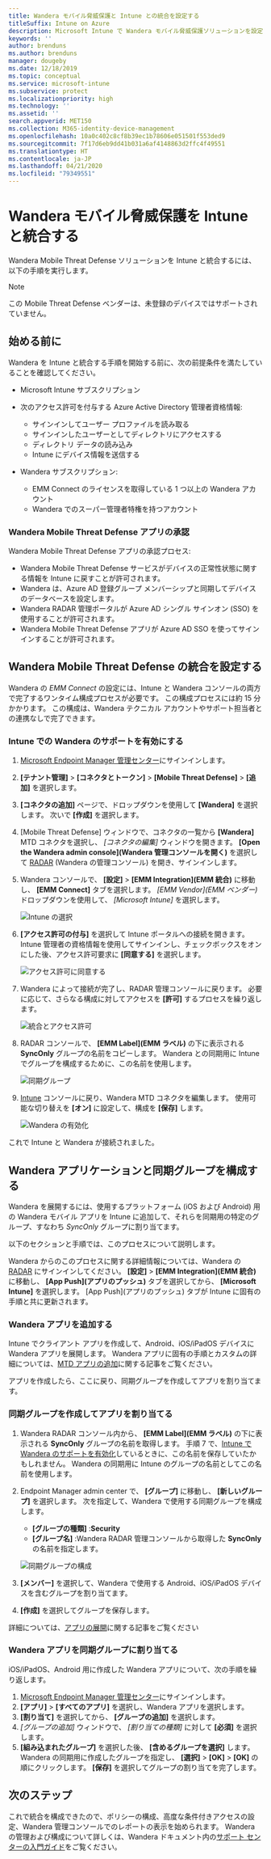 ```yaml
---
title: Wandera モバイル脅威保護と Intune との統合を設定する
titleSuffix: Intune on Azure
description: Microsoft Intune で Wandera モバイル脅威保護ソリューションを設定し、モバイル デバイスから会社のリソースへのアクセスを制御する方法。
keywords: ''
author: brenduns
ms.author: brenduns
manager: dougeby
ms.date: 12/18/2019
ms.topic: conceptual
ms.service: microsoft-intune
ms.subservice: protect
ms.localizationpriority: high
ms.technology: ''
ms.assetid: ''
search.appverid: MET150
ms.collection: M365-identity-device-management
ms.openlocfilehash: 10a0c402c8cf8b39ec1b78606e051501f553ded9
ms.sourcegitcommit: 7f17d6eb9dd41b031a6af4148863d2ffc4f49551
ms.translationtype: HT
ms.contentlocale: ja-JP
ms.lasthandoff: 04/21/2020
ms.locfileid: "79349551"
---
```

# <a name="integrate-wandera-mobile-threat-protection-with-intune"></a>Wandera モバイル脅威保護を Intune と統合する  

Wandera Mobile Threat Defense ソリューションを Intune と統合するには、以下の手順を実行します。  

> [!NOTE]
> この Mobile Threat Defense ベンダーは、未登録のデバイスではサポートされていません。

## <a name="before-you-begin"></a>始める前に  

Wandera を Intune と統合する手順を開始する前に、次の前提条件を満たしていることを確認してください。
- Microsoft Intune サブスクリプション  
- 次のアクセス許可を付与する Azure Active Directory 管理者資格情報:  
  - サインインしてユーザー プロファイルを読み取る  
  - サインインしたユーザーとしてディレクトリにアクセスする  
  - ディレクトリ データの読み込み  
  - Intune にデバイス情報を送信する  

- Wandera サブスクリプション:
  - EMM Connect のライセンスを取得している 1 つ以上の Wandera アカウント  
  - Wandera でのスーパー管理者特権を持つアカウント  
 
### <a name="wandera-mobile-threat-defense-app-authorization"></a>Wandera Mobile Threat Defense アプリの承認  

Wandera Mobile Threat Defense アプリの承認プロセス:  
- Wandera Mobile Threat Defense サービスがデバイスの正常性状態に関する情報を Intune に戻すことが許可されます。  
- Wandera は、Azure AD 登録グループ メンバーシップと同期してデバイスのデータベースを設定します。  
- Wandera RADAR 管理ポータルが Azure AD シングル サインオン (SSO) を使用することが許可されます。  
- Wandera Mobile Threat Defense アプリが Azure AD SSO を使ってサインインすることが許可されます。  


## <a name="set-up-wandera-mobile-threat-defense-integration"></a>Wandera Mobile Threat Defense の統合を設定する  
Wandera の *EMM Connect* の設定には、Intune と Wandera コンソールの両方で完了するワンタイム構成プロセスが必要です。 この構成プロセスには約 15 分かかります。 この構成は、Wandera テクニカル アカウントやサポート担当者との連携なしで完了できます。  

### <a name="enable-support-for-wandera-in-intune"></a>Intune での Wandera のサポートを有効にする

1. [Microsoft Endpoint Manager 管理センター](https://go.microsoft.com/fwlink/?linkid=2109431)にサインインします。
2. **[テナント管理]**  >  **[コネクタとトークン]**  >  **[Mobile Threat Defense]**  >  **[追加]** を選択します。
3. **[コネクタの追加]** ページで、ドロップダウンを使用して **[Wandera]** を選択します。 次いで **[作成]** を選択します。  
4. [Mobile Threat Defense] ウィンドウで、コネクタの一覧から **[Wandera]** MTD コネクタを選択し、 *[コネクタの編集]* ウィンドウを開きます。 **[Open the Wandera admin console]\(Wandera 管理コンソールを開く\)** を選択して [RADAR](https://radar.wandera.com/login) (Wandera の管理コンソール) を開き、サインインします。 
5. Wandera コンソールで、 **[設定]**  >  **[EMM Integration]\(EMM 統合\)** に移動し、 **[EMM Connect]** タブを選択します。 *[EMM Vendor]\(EMM ベンダー\)* ドロップダウンを使用して、 *[Microsoft Intune]* を選択します。

   ![Intune の選択](./media/wandera-mtd-connector-integration/set-up-intune-in-radar.png)

6. **[アクセス許可の付与]** を選択して Intune ポータルへの接続を開きます。 Intune 管理者の資格情報を使用してサインインし、チェックボックスをオンにした後、アクセス許可要求に **[同意する]** を選択します。  

   ![アクセス許可に同意する](./media/wandera-mtd-connector-integration/permissions.png) 

7. Wandera によって接続が完了し、RADAR 管理コンソールに戻ります。 必要に応じて、さらなる構成に対してアクセスを **[許可]** するプロセスを繰り返します。  

   ![統合とアクセス許可](./media/wandera-mtd-connector-integration/integrations-and-permissions.png) 

8. RADAR コンソールで、 **[EMM Label]\(EMM ラベル\)** の下に表示される **SyncOnly** グループの名前をコピーします。 Wandera との同期用に Intune でグループを構成するために、この名前を使用します。

   ![同期グループ](./media/wandera-mtd-connector-integration/sync-group-name.png) 

9. [Intune](https://go.microsoft.com/fwlink/?linkid=2090973) コンソールに戻り、Wandera MTD コネクタを編集します。 使用可能な切り替えを **[オン]** に設定して、構成を **[保存]** します。  

   ![Wandera の有効化](./media/wandera-mtd-connector-integration/enable-wandera.png) 

これで Intune と Wandera が接続されました。  

## <a name="configure-the-wandera-applications-and-synchronization-group"></a>Wandera アプリケーションと同期グループを構成する  
Wandera を展開するには、使用するプラットフォーム (iOS および Android) 用の Wandera モバイル アプリを Intune に追加して、それらを同期用の特定のグループ、すなわち *SyncOnly* グループに割り当てます。 

以下のセクションと手順では、このプロセスについて説明します。

Wandera からのこのプロセスに関する詳細情報については、Wandera の [RADAR](https://radar.wandera.com/login) にサインインしてください。 **[設定]**  >  **[EMM Integration]\(EMM 統合\)** に移動し、 **[App Push]\(アプリのプッシュ\)** タブを選択してから、 **[Microsoft Intune]** を選択します。 [App Push]\(アプリのプッシュ\) タブが Intune に固有の手順と共に更新されます。  

### <a name="add-the-wandera-apps"></a>Wandera アプリを追加する  
Intune でクライアント アプリを作成して、Android、iOS/iPadOS デバイスに Wandera アプリを展開します。 Wandera アプリに固有の手順とカスタムの詳細については、[MTD アプリの追加](mtd-apps-ios-app-configuration-policy-add-assign.md)に関する記事をご覧ください。  

アプリを作成したら、ここに戻り、同期グループを作成してアプリを割り当てます。

### <a name="create-the-synchronization-group-and-assign-the-apps"></a>同期グループを作成してアプリを割り当てる

1. Wandera RADAR コンソール内から、 **[EMM Label]\(EMM ラベル\)** の下に表示される **SyncOnly** グループの名前を取得します。 手順 7 で、[Intune で Wandera のサポートを有効化](#enable-support-for-wandera-in-intune)しているときに、この名前を保存していたかもしれません。 Wandera の同期用に Intune のグループの名前としてこの名前を使用します。  

2. Endpoint Manager admin center で、 **[グループ]** に移動し、 **[新しいグループ]** を選択します。 次を指定して、Wandera で使用する同期グループを構成します。
   - **[グループの種類]** :**Security**
   - **[グループ名]** :Wandera RADAR 管理コンソールから取得した **SyncOnly** の名前を指定します。

   ![同期グループの構成](./media/wandera-mtd-connector-integration/configure-sync-group.png)

3. **[メンバー]** を選択して、Wandera で使用する Android、iOS/iPadOS デバイスを含むグループを割り当てます。

4. **[作成]** を選択してグループを保存します。

詳細については、[アプリの展開](../apps/apps-deploy.md)に関する記事をご覧ください

### <a name="assign-the-wandera-apps-to-the-synchronization-group"></a>Wandera アプリを同期グループに割り当てる  
iOS/iPadOS、Android 用に作成した Wandera アプリについて、次の手順を繰り返します。

1. [Microsoft Endpoint Manager 管理センター](https://go.microsoft.com/fwlink/?linkid=2109431)にサインインします。
2. **[アプリ]**  >  **[すべてのアプリ]** を選択し、Wandera アプリを選択します。
3. **[割り当て]** を選択してから、 **[グループの追加]** を選択します。  
4. *[グループの追加]* ウィンドウで、 *[割り当ての種類]* に対して **[必須]** を選択します。
5. **[組み込まれたグループ]** を選択した後、 **[含めるグループを選択]** します。 Wandera の同期用に作成したグループを指定し、 **[選択]**  >  **[OK]**  >  **[OK]** の順にクリックします。 **[保存]** を選択してグループの割り当てを完了します。 

## <a name="next-steps"></a>次のステップ  
これで統合を構成できたので、ポリシーの構成、高度な条件付きアクセスの設定、Wandera 管理コンソールでのレポートの表示を始められます。 Wandera の管理および構成について詳しくは、Wandera ドキュメント内の[サポート センターの入門ガイド](https://radar.wandera.com/?return_to=https://wandera.force.com/Customer/s/getting-started)をご覧ください。 
